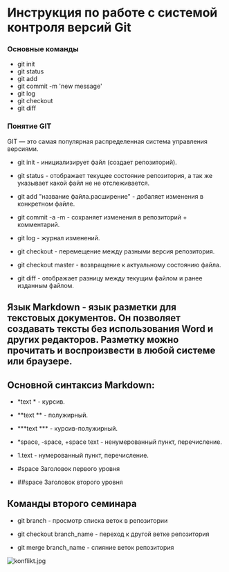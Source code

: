 # Инструкция по работе с системой контроля версий Git

### Основные команды

* git init
* git status
* git add
* git commit -m 'new message'
* git log
* git checkout
* git diff

### Понятие GIT

GIT — это самая популярная распределенная система управления версиями.

* git init - инициализирует файл (создает репозиторий).

* git status - отображает текущее состояние репозитория, а так же указывает какой файл не не отслеживается.

* git add "название файла.расширение" - добаляет изменения в конкретном файле.

* git commit -a -m - сохраняет изменения в репозиторий + комментарий.

* git log - журнал изменений.

* git checkout - перемещение между разными версия репозитория.

* git checkout master - возвращение к актуальному состоянию файла.

* git diff - отображает разницу между текущим файлом и ранее изданным файлом.

## Язык Markdown - язык разметки для текстовых документов. Он позволяет создавать тексты без использования Word и других редакторов. Разметку можно прочитать и воспроизвести в любой системе или браузере.

## Основной синтаксиз Markdown:

* *text * - курсив.

* **text ** - полужирный.

* ***text *** - курсив-полужирный.

* *space, -space, +space text - ненумерованный пункт, перечисление.

* 1.text - нумерованный пункт, перечисление.

* #space Заголовок первого уровня

* ##space Заголовок второго уровня

## Команды второго семинара

+ git branch - просмотр списка веток в репозитории

+ git checkout branch_name - переход к другой ветке репозитория

+ git merge branch_name - слияние веток репозитория

![konflikt.jpg](konflikt.png)
